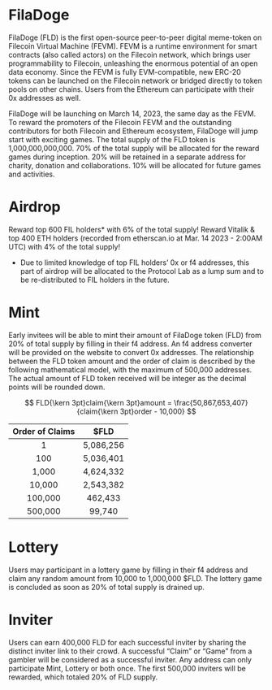 # FilaDoge
FilaDoge (FLD) is the first open-source peer-to-peer digital meme-token on Filecoin Virtual Machine (FEVM). FEVM is a runtime environment for smart contracts (also called actors) on the Filecoin network, which brings user programmability to Filecoin, unleashing the enormous potential of an open data economy. Since the FEVM is fully EVM-compatible, new ERC-20 tokens can be launched on the Filecoin network or bridged directly to token pools on other chains. Users from the Ethereum can participate with their 0x addresses as well.

FilaDoge will be launching on March 14, 2023, the same day as the FEVM. To reward the promoters of the Filecoin FEVM and the outstanding contributors for both Filecoin and Ethereum ecosystem, FilaDoge will jump start with exciting games. The total supply of the FLD token is 1,000,000,000,000. 70% of the total supply will be allocated for the reward games during inception. 20% will be retained in a separate address for charity, donation and collaborations. 10% will be allocated for future games and activities. 

# Airdrop
Reward top 600 FIL holders* with 6% of the total supply!
Reward Vitalik & top 400 ETH holders (recorded from etherscan.io at Mar. 14 2023 - 2:00AM UTC) with 4% of the total supply!
* Due to limited knowledge of top FIL holders’ 0x or f4 addresses, this part of airdrop will be allocated to the Protocol Lab as a lump sum and to be re-distributed to FIL holders in the future.

# Mint
Early invitees will be able to mint their amount of FilaDoge token (FLD) from 20% of total supply by filling in their f4 address. An f4 address converter will be provided on the website to convert 0x addresses. The relationship between the FLD token amount and the order of claim is described by the following mathematical model, with the maximum of 500,000 addresses. The actual amount of FLD token received will be integer as the decimal points will be rounded down. 

$$
FLD{\kern 3pt}claim{\kern 3pt}amount = \frac{50,867,653,407}{claim{\kern 3pt}order - 10,000}
$$

|Order of Claims|	$FLD     |
|    :----:     |:--------:|
|1              |5,086,256 |
|100            |5,036,401 |
|1,000          |4,624,332 |
|10,000	        |2,543,382 |
|100,000        |462,433   |
|500,000        |99,740    |

# Lottery
Users may participant in a lottery game by filling in their f4 address and claim any random amount from 10,000 to 1,000,000 $FLD. The lottery game is concluded as soon as 20% of total supply is drained up.

# Inviter
Users can earn 400,000 FLD for each successful inviter by sharing the distinct inviter link to their crowd. A successful “Claim” or “Game” from a gambler will be considered as a successful inviter. Any address can only participate Mint, Lottery or both once. The first 500,000 inviters will be rewarded, which totaled 20% of FLD supply.